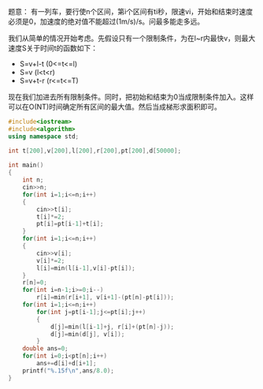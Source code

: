 题意：	有一列车，要行使n个区间，第i个区间有ti秒，限速vi，开始和结束时速度必须是0，加速度的绝对值不能超过(1m/s)/s。问最多能走多远。

我们从简单的情况开始考虑。先假设只有一个限制条件，为在l~r内最快v，则最大速度S关于时间t的函数如下：

- S=v+l-t (0<=t<=l)
- S=v     (l<t<r)
- S=v+t-r (r<=t<=T)

现在我们加进去所有限制条件。同时，把初始和结束为0当成限制条件加入。这样可以在O(NT)时间确定所有区间的最大值。然后当成梯形求面积即可。

```cpp
#include<iostream>
#include<algorithm>
using namespace std;

int t[200],v[200],l[200],r[200],pt[200],d[50000];
	
int main()
{
	int n;
	cin>>n;
	for(int i=1;i<=n;i++)
	{
		cin>>t[i];
		t[i]*=2;
		pt[i]=pt[i-1]+t[i];
	}
	for(int i=1;i<=n;i++)
	{
		cin>>v[i];
		v[i]*=2;
		l[i]=min(l[i-1],v[i]-pt[i]);
	}
	r[n]=0;
	for(int i=n-1;i>=0;i--)
		r[i]=min(r[i+1], v[i+1]-(pt[n]-pt[i]));
	for(int i=1;i<=n;i++)
		for(int j=pt[i-1];j<=pt[i];j++)
		{
			d[j]=min(l[i-1]+j, r[i]+(pt[n]-j));
			d[j]=min(d[j], v[i]);
		}
	double ans=0;
	for(int i=0;i<pt[n];i++)
		ans+=d[i]+d[i+1];
	printf("%.15f\n",ans/8.0);
}
```